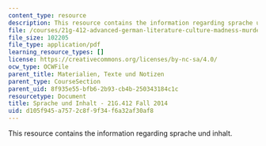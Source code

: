 ```yaml
---
content_type: resource
description: This resource contains the information regarding sprache und inhalt.
file: /courses/21g-412-advanced-german-literature-culture-madness-murder-mysteries-fall-2014/d105f945a7572c8f9f34f6a32af30af8_MIT21G_412F14_Wk2-3_Spr_u.pdf
file_size: 102205
file_type: application/pdf
learning_resource_types: []
license: https://creativecommons.org/licenses/by-nc-sa/4.0/
ocw_type: OCWFile
parent_title: Materialien, Texte und Notizen
parent_type: CourseSection
parent_uid: 8f935e55-bfb6-2b93-cb4b-250343184c1c
resourcetype: Document
title: Sprache und Inhalt - 21G.412 Fall 2014
uid: d105f945-a757-2c8f-9f34-f6a32af30af8
---
```

This resource contains the information regarding sprache und inhalt.